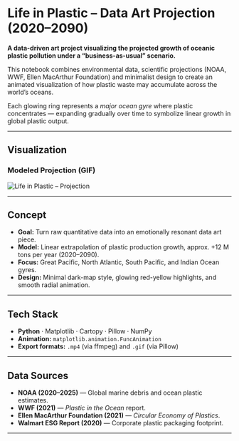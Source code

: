 # Life in Plastic – Data Art Projection (2020–2090)

**A data-driven art project visualizing the projected growth of oceanic plastic pollution under a “business-as-usual” scenario.**

This notebook combines environmental data, scientific projections (NOAA, WWF, Ellen MacArthur Foundation) and minimalist design to create an animated visualization of how plastic waste may accumulate across the world’s oceans.  

Each glowing ring represents a *major ocean gyre* where plastic concentrates — expanding gradually over time to symbolize linear growth in global plastic output.

---

## Visualization

### Modeled Projection (GIF)
![Life in Plastic – Projection](reports/plastic_pollution_animation.gif)

---

## Concept

- **Goal:** Turn raw quantitative data into an emotionally resonant data art piece.  
- **Model:** Linear extrapolation of plastic production growth, approx. +12 M tons per year (2020–2090).  
- **Focus:** Great Pacific, North Atlantic, South Pacific, and Indian Ocean gyres.  
- **Design:** Minimal dark-map style, glowing red-yellow highlights, and smooth radial animation.

---

## Tech Stack

- **Python** · Matplotlib · Cartopy · Pillow · NumPy  
- **Animation:** `matplotlib.animation.FuncAnimation`  
- **Export formats:** `.mp4` (via ffmpeg) and `.gif` (via Pillow)

---

## Data Sources

- **NOAA (2020–2025)** — Global marine debris and ocean plastic estimates.  
- **WWF (2021)** — *Plastic in the Ocean* report.  
- **Ellen MacArthur Foundation (2021)** — *Circular Economy of Plastics*.  
- **Walmart ESG Report (2020)** — Corporate plastic packaging footprint.

---

